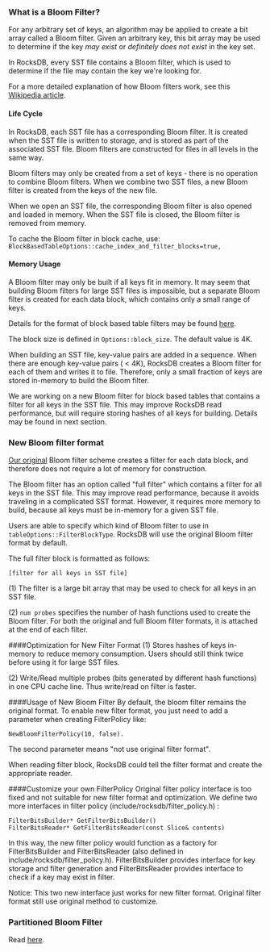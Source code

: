 ### What is a Bloom Filter?
For any arbitrary set of keys, an algorithm may be applied to create a bit array called a Bloom filter. Given an arbitrary key, this bit array may be used to determine if the key *may exist* or *definitely does not exist* in the key set. 

In RocksDB, every SST file contains a Bloom filter, which is used to determine if the file may contain the key we're looking for.

For a more detailed explanation of how Bloom filters work, see this [Wikipedia article](http://en.wikipedia.org/wiki/Bloom_filter).

#### Life Cycle
In RocksDB, each SST file has a corresponding Bloom filter. It is created when the SST file is written to storage, and is stored as part of the associated SST file. Bloom filters are constructed for files in all levels in the same way. 

Bloom filters may only be created from a set of keys - there is no operation to combine Bloom filters. When we combine two SST files, a new Bloom filter is created from the keys of the new file. 

When we open an SST file, the corresponding Bloom filter is also opened and loaded in memory. When the SST file is closed, the Bloom filter is removed from memory. 

To cache the Bloom filter in block cache, use: `BlockBasedTableOptions::cache_index_and_filter_blocks=true,`  

#### Memory Usage
A Bloom filter may only be built if all keys fit in memory. It may seem that building Bloom filters for large SST files is impossible, but a separate Bloom filter is created for each data block, which contains only a small range of keys.
 
Details for the format of block based table filters may be found [here](https://github.com/facebook/rocksdb/wiki/Rocksdb-BlockBasedTable-Format#filter-meta-block).

The block size is defined in `Options::block_size`. The default value is 4K. 

When building an SST file, key-value pairs are added in a sequence. When there are enough key-value pairs ( < 4K), RocksDB creates a Bloom filter for each of them and writes it to file. Therefore, only a small fraction of keys are stored in-memory to build the Bloom filter.

We are working on a new Bloom filter for block based tables that contains a filter for all keys in the SST file. This may improve RocksDB read performance, but will require storing hashes of all keys for building. Details may be found in next section.

### New Bloom filter format
[Our original](https://github.com/facebook/rocksdb/wiki/Rocksdb-BlockBasedTable-Format#filter-meta-block) Bloom filter scheme creates a filter for each data block, and therefore does not require a lot of memory for construction. 

The Bloom filter has an option called "full filter" which contains a filter for all keys in the SST file. This may improve read performance, because it avoids traveling in a complicated SST format. However, it requires more memory to build, because all keys must be in-memory for a given SST file. 

Users are able to specify which kind of Bloom filter to use in `tableOptions::FilterBlockType`. RocksDB will use the original Bloom filter format by default.

The full filter block is formatted as follows:

    [filter for all keys in SST file]

(1) The filter is a large bit array that may be used to check for all keys in an SST file. 

(2) `num probes` specifies the number of hash functions used to create the Bloom filter. For both the original and full Bloom filter formats, it is attached at the end of each filter.

####Optimization for New Filter Format
(1) Stores hashes of keys in-memory to reduce memory consumption. Users should still think twice before using it for large SST files. 

(2) Write/Read multiple probes (bits generated by different hash functions) in one CPU cache line. Thus write/read on filter is faster.

####Usage of New Bloom Filter
By default, the bloom filter remains the original format. To enable new filter format, you just need to add a parameter when creating FilterPolicy like:

    NewBloomFilterPolicy(10, false).
 
The second parameter means "not use original filter format".
 
When reading filter block, RocksDB could tell the filter format and create the appropriate reader.

####Customize your own FilterPolicy
Original filter policy interface is too fixed and not suitable for new filter format and optimization. We define two more interfaces in filter policy (include/rocksdb/filter_policy.h) :

    FilterBitsBuilder* GetFilterBitsBuilder()
    FilterBitsReader* GetFilterBitsReader(const Slice& contents)
 
In this way, the new filter policy would function as a factory for FilterBitsBuilder and FilterBitsReader (also defined in include/rocksdb/filter_policy.h). FilterBitsBuilder provides interface for key storage and filter generation and FilterBitsReader provides interface to check if a key may exist in filter.

Notice: This two new interface just works for new filter format. Original filter format still use original method to customize.

### Partitioned Bloom Filter

Read [here](https://github.com/facebook/rocksdb/wiki/Partitioned-Index-Filters).